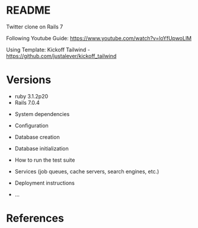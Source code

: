 # README

Twitter clone on Rails 7

Following Youtube Guide: https://www.youtube.com/watch?v=loYfUpwoLlM

Using Template: Kickoff Tailwind - https://github.com/justalever/kickoff_tailwind


# Versions
- ruby 3.1.2p20
- Rails 7.0.4

* System dependencies

* Configuration

* Database creation

* Database initialization

* How to run the test suite

* Services (job queues, cache servers, search engines, etc.)

* Deployment instructions

* ...

# References
